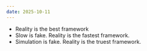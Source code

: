 ```yaml
---
date: 2025-10-11
---
```


- Reality is the best framework
- Slow is fake. Reality is the fastest framework.
- Simulation is fake. Reality is the truest framework.
